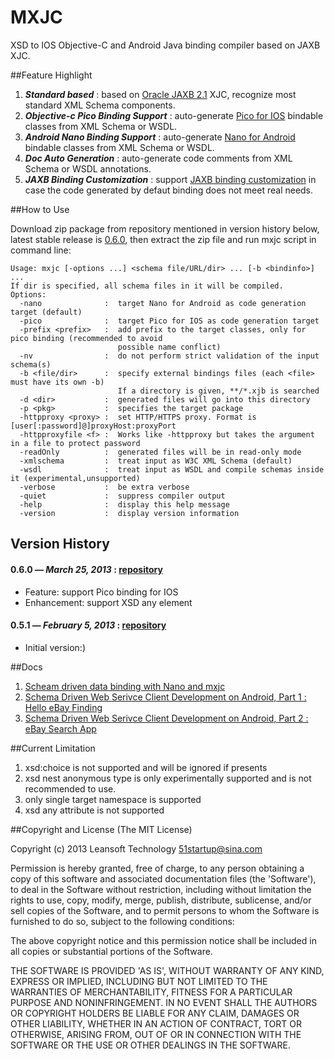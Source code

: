 # MXJC

XSD to IOS Objective-C and Android Java binding compiler based on JAXB XJC.


##Feature Highlight
1. ***Standard based*** : based on [Oracle JAXB 2.1](http://jaxb.java.net/2.1/) XJC, recognize most standard XML Schema components.
2. ***Objective-c Pico Binding Support*** : auto-generate [Pico for IOS](https://github.com/bulldog2011/pico) bindable classes from XML Schema or WSDL.
3. ***Android Nano Binding Support*** : auto-generate [Nano for Android](https://github.com/bulldog2011/nano) bindable classes from XML Schema or WSDL.
4. ***Doc Auto Generation*** : auto-generate code comments from XML Schema or WSDL annotations.
5. ***JAXB Binding Customization*** : support [JAXB binding customization](http://docs.oracle.com/cd/E17802_01/webservices/webservices/docs/2.0/tutorial/doc/JAXBUsing4.html) in case the code generated by defaut binding does not meet real needs. 


##How to Use

Download zip package from repository mentioned in version history below, latest stable release is [0.6.0](https://github.com/bulldog2011/bulldog-repo/tree/master/repo/releases/com/leansoft/mxjc/0.6.0), then extract the zip file and run mxjc script in command line:


	Usage: mxjc [-options ...] <schema file/URL/dir> ... [-b <bindinfo>] ...
	If dir is specified, all schema files in it will be compiled.
	Options:
	  -nano              :  target Nano for Android as code generation target (default)
	  -pico              :  target Pico for IOS as code generation target
	  -prefix <prefix>   :  add prefix to the target classes, only for pico binding (recommended to avoid 
	                        possible name conflict)
	  -nv                :  do not perform strict validation of the input schema(s)
	  -b <file/dir>      :  specify external bindings files (each <file> must have its own -b)
	                        If a directory is given, **/*.xjb is searched
	  -d <dir>           :  generated files will go into this directory
	  -p <pkg>           :  specifies the target package
	  -httpproxy <proxy> :  set HTTP/HTTPS proxy. Format is [user[:password]@]proxyHost:proxyPort
	  -httpproxyfile <f> :  Works like -httpproxy but takes the argument in a file to protect password 
	  -readOnly          :  generated files will be in read-only mode
	  -xmlschema         :  treat input as W3C XML Schema (default)
	  -wsdl              :  treat input as WSDL and compile schemas inside it (experimental,unsupported)
	  -verbose           :  be extra verbose
	  -quiet             :  suppress compiler output
	  -help              :  display this help message
	  -version           :  display version information 



## Version History

#### 0.6.0 — *March 25, 2013* : [repository](https://github.com/bulldog2011/bulldog-repo/tree/master/repo/releases/com/leansoft/mxjc/0.6.0)
  * Feature: support Pico binding for IOS
  * Enhancement: support XSD any element

#### 0.5.1 — *February 5, 2013* : [repository](https://github.com/bulldog2011/bulldog-repo/tree/master/repo/releases/com/leansoft/mxjc/0.5.1)

  * Initial version:)


##Docs
1. [Scheam driven data binding with Nano and mxjc](http://bulldog2011.github.com/blog/2013/02/07/schema-driven-nano-binding/)
2. [Schema Driven Web Serivce Client Development on Android, Part 1 : Hello eBay Finding](http://bulldog2011.github.com/blog/2013/02/17/schema-driven-on-android-part-1-hello-ebay-finding/)
3. [Schema Driven Web Serivce Client Development on Android, Part 2 : eBay Search App](http://bulldog2011.github.com/blog/2013/02/19/schema-driven-on-android-part-2-ebay-search/)


##Current Limitation
1. xsd:choice is not supported and will be ignored if presents
2. xsd nest anonymous type is only experimentally supported and is not recommended to use.
3. only single target namespace is supported
4. xsd any attribute is not supported

##Copyright and License
(The MIT License)

Copyright (c) 2013 Leansoft Technology <51startup@sina.com>

Permission is hereby granted, free of charge, to any person obtaining a copy of this software and associated documentation files (the 'Software'), to deal in the Software without restriction, including without limitation the rights to use, copy, modify, merge, publish, distribute, sublicense, and/or sell copies of the Software, and to permit persons to whom the Software is furnished to do so, subject to the following conditions:

The above copyright notice and this permission notice shall be included in all copies or substantial portions of the Software.

THE SOFTWARE IS PROVIDED 'AS IS', WITHOUT WARRANTY OF ANY KIND, EXPRESS OR IMPLIED, INCLUDING BUT NOT LIMITED TO THE WARRANTIES OF MERCHANTABILITY, FITNESS FOR A PARTICULAR PURPOSE AND NONINFRINGEMENT. IN NO EVENT SHALL THE AUTHORS OR COPYRIGHT HOLDERS BE LIABLE FOR ANY CLAIM, DAMAGES OR OTHER LIABILITY, WHETHER IN AN ACTION OF CONTRACT, TORT OR OTHERWISE, ARISING FROM, OUT OF OR IN CONNECTION WITH THE SOFTWARE OR THE USE OR OTHER DEALINGS IN THE SOFTWARE. 



